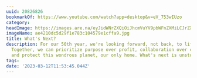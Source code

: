 ```yaml
---
uuid: 20826826
bookmarkOf: https://www.youtube.com/watch?app=desktop&v=eV_753wIUzo
category: 
headImage: https://images.are.na/eyJidWNrZXQiOiJhcmVuYV9pbWFnZXMiLCJrZXkiOiIyMDgyNjgyNi9vcmlnaW5hbF9hZTQyMTBkYzVkMjlmMWU3ODNjMTA0NTc5ZTFjZmZhOS5qcGciLCJlZGl0cyI6eyJyZXNpemUiOnsid2lkdGgiOjEyMDAsImhlaWdodCI6MTIwMCwiZml0IjoiaW5zaWRlIiwid2l0aG91dEVubGFyZ2VtZW50Ijp0cnVlfSwid2VicCI6eyJxdWFsaXR5Ijo5MH0sImpwZWciOnsicXVhbGl0eSI6OTB9LCJyb3RhdGUiOm51bGx9fQ==?bc=0
imageName: ae4210dc5d29f1e783c104579e1cffa9.jpg
title: What's Next?
description: For our 50th year, we're looking forward, not back, to life on Earth.
  Together, we can prioritize purpose over profit, collaboration over competition
  and protect this wondrous planet, our only home. What's next is unstoppable.
tags: 
date: '2023-03-12T11:53:45.044Z'
---
```

